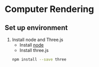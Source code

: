 # Computer Rendering

## Set up environment

1. Install node and Three.js
   - Install [node](https://nodejs.org/en)
   - Install three.js
    ```bash
    npm install --save three
    ```
